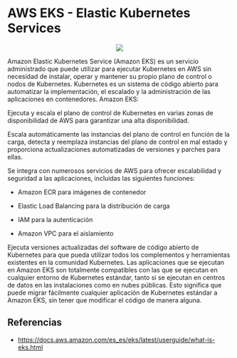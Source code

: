 # AWS EKS - Elastic Kubernetes Services 

<p align="center">
  <img src="https://github.com/dimasx010/knowledge/assets/105082657/ddbc77ad-205d-47c8-a338-992ad6ad2857">
</p>

Amazon Elastic Kubernetes Service (Amazon EKS) es un servicio administrado que puede utilizar para ejecutar Kubernetes en AWS sin necesidad de instalar, operar y mantener su propio plano de control o nodos de Kubernetes. Kubernetes es un sistema de código abierto para automatizar la implementación, el escalado y la administración de las aplicaciones en contenedores. Amazon EKS:

Ejecuta y escala el plano de control de Kubernetes en varias zonas de disponibilidad de AWS para garantizar una alta disponibilidad.

Escala automáticamente las instancias del plano de control en función de la carga, detecta y reemplaza instancias del plano de control en mal estado y proporciona actualizaciones automatizadas de versiones y parches para ellas.

Se integra con numerosos servicios de AWS para ofrecer escalabilidad y seguridad a las aplicaciones, incluidas las siguientes funciones:

- Amazon ECR para imágenes de contenedor

- Elastic Load Balancing para la distribución de carga

- IAM para la autenticación

- Amazon VPC para el aislamiento

Ejecuta versiones actualizadas del software de código abierto de Kubernetes para que pueda utilizar todos los complementos y herramientas existentes en la comunidad Kubernetes. Las aplicaciones que se ejecutan en Amazon EKS son totalmente compatibles con las que se ejecutan en cualquier entorno de Kubernetes estándar, tanto si se ejecutan en centros de datos en las instalaciones como en nubes públicas. Esto significa que puede migrar fácilmente cualquier aplicación de Kubernetes estándar a Amazon EKS, sin tener que modificar el código de manera alguna.

## Referencias
- https://docs.aws.amazon.com/es_es/eks/latest/userguide/what-is-eks.html


